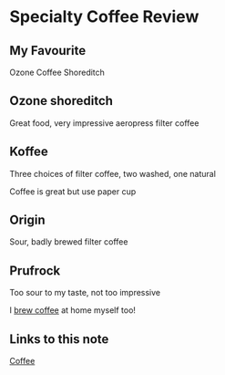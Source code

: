 # Specialty Coffee Review

## My Favourite

Ozone Coffee Shoreditch

## Ozone shoreditch

Great food, very impressive aeropress filter coffee

## Koffee

Three choices of filter coffee, two washed, one natural

Coffee is great but use paper cup

## Origin

Sour, badly brewed filter coffee

## Prufrock

Too sour to my taste, not too impressive

I [brew coffee](coffee-recipe.md) at home myself too!
## Links to this note

[Coffee](index-coffee.md)

